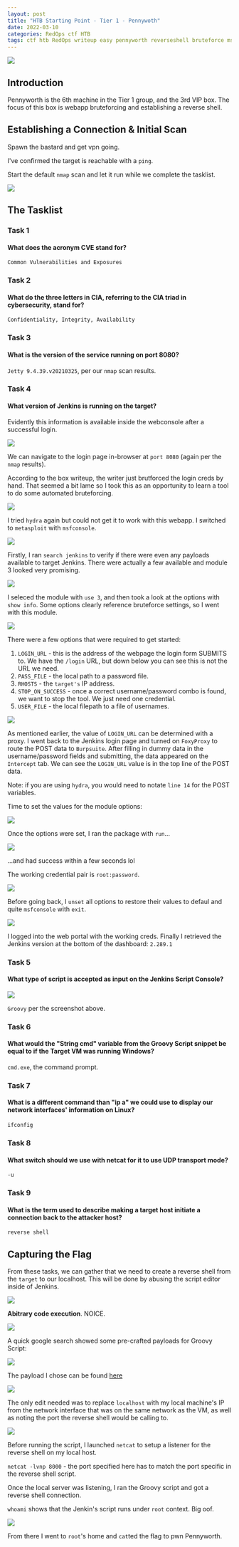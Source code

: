 ```yaml
---
layout: post
title: "HTB Starting Point - Tier 1 - Pennywoth"
date: 2022-03-10
categories: RedOps ctf HTB
tags: ctf htb RedOps writeup easy pennyworth reverseshell bruteforce msf
---
```

<img src='/assets/img/ctf/htb/sp/tier1/pennyworth/pennyworth.PNG'/>

## Introduction

Pennyworth is the 6th machine in the Tier 1 group, and the 3rd VIP box. The focus of this box is webapp bruteforcing and establishing a reverse shell.

## Establishing a Connection & Initial Scan

Spawn the bastard and get vpn going.

I've confirmed the target is reachable with a `ping`.

Start the default `nmap` scan and let it run while we complete the tasklist.

<img src='/assets/img/ctf/htb/sp/tier1/1nmap.png'>

## The Tasklist

### Task 1
#### What does the acronym CVE stand for?
`Common Vulnerabilities and Exposures`

### Task 2
#### What do the three letters in CIA, referring to the CIA triad in cybersecurity, stand for?
`Confidentiality, Integrity, Availability`


### Task 3
#### What is the version of the service running on port 8080?
`Jetty 9.4.39.v20210325`, per our `nmap` scan results.


### Task 4 
#### What version of Jenkins is running on the target?
Evidently this information is available inside the webconsole after a successful login.

<img src="/assets/img/ctf/htb/sp/tier1/pennyworth/2jenkins.png "/>

We can navigate to the login page in-browser at `port 8080` (again per the `nmap` results).

According to the box writeup, the writer just brutforced the login creds by hand. That seemed a bit lame so I took this as an opportunity to learn a tool to do some automated bruteforcing.

<img src="/assets/img/ctf/htb/sp/tier1/pennyworth/3msf.png "/>

I tried `hydra` again but could not get it to work with this webapp. I switched to `metasploit` with `msfconsole`.

<img src="/assets/img/ctf/htb/sp/tier1/pennyworth/3msfsearcg.png "/>

Firstly, I ran `search jenkins` to verify if there were even any payloads available to target Jenkins. There were actually a few available and module 3 looked very promising.

<img src="/assets/img/ctf/htb/sp/tier1/pennyworth/3msfuse.png "/>

I seleced the module with `use 3`, and then took a look at the options with `show info`. Some options clearly reference bruteforce settings, so I went with this module.

<img src="/assets/img/ctf/htb/sp/tier1/pennyworth/3msfoptions.png "/>

There were a few options that were required to get started:

1. `LOGIN_URL` - this is the address of the webpage the login form SUBMITS to. We have the `/login` URL, but down below you can see this is not the URL we need.
2. `PASS_FILE` - the local path to a password file.
3. `RHOSTS` - the `target's` IP address.
4. `STOP_ON_SUCCESS` - once a correct username/password combo is found, we want to stop the tool. We just need one credential.
5. `USER_FILE` - the local filepath to a file of usernames.

<img src="/assets/img/ctf/htb/sp/tier1/pennyworth/3msfburp.png "/>

As mentioned earlier, the value of `LOGIN_URL` can be determined with a proxy. I went back to the Jenkins login page and turned on `FoxyProxy` to route the POST data to `Burpsuite`. After filling in dummy data in the username/password fields and submitting, the data appeared on the `Intercept` tab. We can see the `LOGIN_URL` value is in the top line of the POST data.

Note: if you are using `hydra`, you would need to notate `line 14` for the POST variables.

Time to set the values for the module options:

<img src="/assets/img/ctf/htb/sp/tier1/pennyworth/3msfsetoptions.png "/>

Once the options were set, I ran the package with `run`...

<img src="/assets/img/ctf/htb/sp/tier1/pennyworth/3msfsuccess.png "/>

...and had success within a few seconds lol

The working credential pair is `root:password`.

<img src="/assets/img/ctf/htb/sp/tier1/pennyworth/3msfunset.png "/>

Before going back, I `unset` all options to restore their values to defaul and quite `msfconsole` with `exit`.

<img src="/assets/img/ctf/htb/sp/tier1/pennyworth/4version.png "/>

I logged into the web portal with the working creds. Finally I retrieved the Jenkins version at the bottom of the dashboard: `2.289.1`

### Task 5
#### What type of script is accepted as input on the Jenkins Script Console?


<img src="/assets/img/ctf/htb/sp/tier1/pennyworth/groovy.gif"/>

`Groovy` per the screenshot above.


### Task 6
#### What would the "String cmd" variable from the Groovy Script snippet be equal to if the Target VM was running Windows?

`cmd.exe`, the command prompt.

### Task 7
#### What is a different command than "ip a" we could use to display our network interfaces' information on Linux?

`ifconfig`

### Task 8
#### What switch should we use with netcat for it to use UDP transport mode?

`-u`

### Task 9
####  What is the term used to describe making a target host initiate a connection back to the attacker host?

`reverse shell`

## Capturing the Flag

From these tasks, we can gather that we need to create a reverse shell from the `target` to our localhost. This will be done by abusing the script editor inside of Jenkins.

<img src="/assets/img/ctf/htb/sp/tier1/pennyworth/4script.png"/>

**Abitrary code execution**. NOICE.

<img src="/assets/img/ctf/htb/sp/tier1/pennyworth/5scriptconsole.png"/>

A quick google search showed some pre-crafted payloads for Groovy Script:

<img src="/assets/img/ctf/htb/sp/tier1/pennyworth/osint.PNG"/>

The payload I chose can be found [here](https://gist.github.com/frohoff/fed1ffaab9b9beeb1c76)

<img src="/assets/img/ctf/htb/sp/tier1/pennyworth/6script.png"/>

The only edit needed was to replace `localhost` with my local machine's IP from the network interface that was on the same network as the VM, as well as noting the port the reverse shell would be calling to.


<img src="/assets/img/ctf/htb/sp/tier1/pennyworth/7reverseshell.png"/>

Before running the script, I launched `netcat` to setup a listener for the reverse shell on my local host.

`netcat -lvnp 8000` - the port specified here has to match the port specific in the reverse shell script.

Once the local server was listening, I ran the Groovy script and got a reverse shell connection.

`whoami` shows that the Jenkin's script runs under `root` context. Big oof.

<img src="/assets/img/ctf/htb/sp/tier1/pennyworth/flag.png"/>

From there I went to `root`'s home and `cat`ted the flag to pwn Pennyworth.

